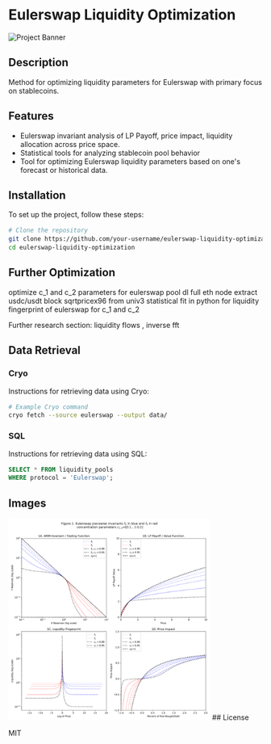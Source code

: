 # Eulerswap Liquidity Optimization

![Project Banner]([https://via.placeholder.com/800x200.png?text=Eulerswap+Liquidity+Optimization](https://github.com/MarcusWentz/eulerswap-parameters/blob/main/img/Eulerswap_AMM.png))

## Description
Method for optimizing liquidity parameters for Eulerswap with primary focus on stablecoins.

## Features
- Eulerswap invariant analysis of LP Payoff, price impact, liquidity allocation across price space.
- Statistical tools for analyzing stablecoin pool behavior
- Tool for optimizing Eulerswap liquidity parameters based on one's forecast or historical data.


## Installation
To set up the project, follow these steps:

```bash
# Clone the repository
git clone https://github.com/your-username/eulerswap-liquidity-optimization.git
cd eulerswap-liquidity-optimization
```

## Further Optimization

optimize c_1 and c_2 parameters for eulerswap pool
dl full eth node
extract usdc/usdt block sqrtpricex96 from univ3
statistical fit in python for liquidity fingerprint of eulerswap for c_1 and c_2 

Further research section:
liquidity flows , inverse fft

## Data Retrieval

### Cryo
Instructions for retrieving data using Cryo:

```bash
# Example Cryo command
cryo fetch --source eulerswap --output data/
```

### SQL

Instructions for retrieving data using SQL:

```sql
SELECT * FROM liquidity_pools
WHERE protocol = 'Eulerswap';
```

## Images

<img src="https://github.com/MarcusWentz/eulerswap-parameters/blob/main/img/Eulerswap_AMM.png" alt="Sample Image 1" width="400"/>
## License

MIT



